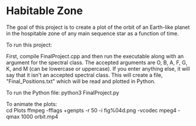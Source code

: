 # Habitable Zone
The goal of this project is to create a plot of the orbit of an Earth-like planet in the hospitable zone of any main sequence star as a function of time.

To run this project:

First, compile FinalProject.cpp and then run the executable along with an argument for the spectral class. The accepted arguments are O, B, A, F, G, K, and M (can be lowercase or uppercase). If you enter anything else, it will say that it isn't an accepted spectral class.
This will create a file, "Final_Positions.txt" which will be read and plotted in Python.

To run the Python file:
 python3 FinalProject.py 

To animate the plots:  
cd Plots
ffmpeg -fflags +genpts -r 50 -i fig%04d.png -vcodec mpeg4 -qmax 1000 orbit.mp4
